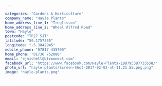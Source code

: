 ```yaml
---

categories: "Gardens & Horticulture"
company_name: "Hayle Plants"
home_address_line_1: "Treglisson"
home_address_line_2: "Wheal Alfred Road"
town: "Hayle"
postcode: "TR27 5JT"
latitude: "50.1757355"
longitude: "-5.3842945"
mobile_phone: "07817 435705"
home_phone: "01736 752888"
email: "ejmichell@btconnect.com"
facebook_url: "https://www.facebook.com/Hayle-Plants-189795387733658/"
photo_url: "hayle-plants/Screen-Shot-2017-02-02-at-11.21.55.png.png"
image: "hayle-plants.png"

---
```


